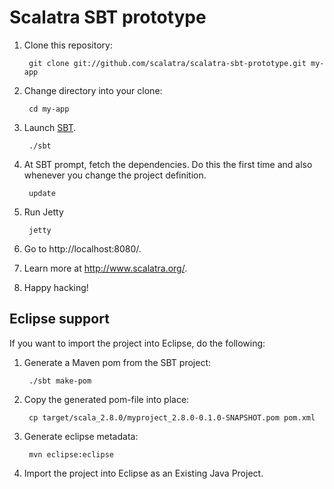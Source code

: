 # Scalatra SBT prototype 

1. Clone this repository:

        git clone git://github.com/scalatra/scalatra-sbt-prototype.git my-app

2. Change directory into your clone:

        cd my-app

3. Launch [SBT](http://code.google.com/p/simple-build-tool).

        ./sbt

4. At SBT prompt, fetch the dependencies.  Do this the first time and also whenever you change the project definition.

        update

5. Run Jetty

        jetty

6. Go to http://localhost:8080/.

7. Learn more at http://www.scalatra.org/.

8. Happy hacking!

## Eclipse support

If you want to import the project into Eclipse, do the following:

1. Generate a Maven pom from the SBT project:

        ./sbt make-pom

2. Copy the generated pom-file into place:

        cp target/scala_2.8.0/myproject_2.8.0-0.1.0-SNAPSHOT.pom pom.xml        

3. Generate eclipse metadata:

        mvn eclipse:eclipse

4. Import the project into Eclipse as an Existing Java Project.

